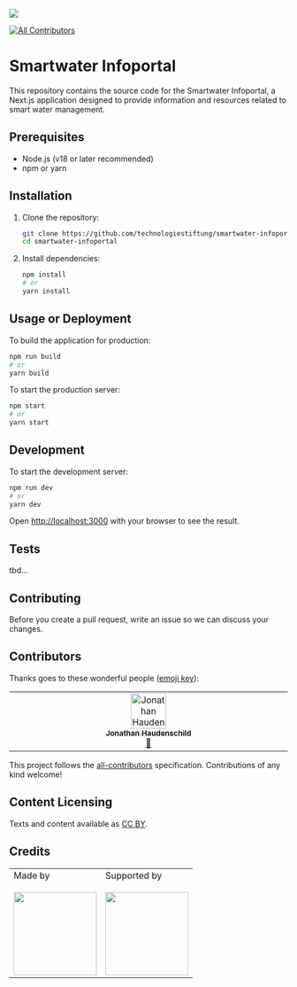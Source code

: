![](https://img.shields.io/badge/Built%20with%20%E2%9D%A4%EF%B8%8F-at%20Technologiestiftung%20Berlin-blue)

<!-- ALL-CONTRIBUTORS-BADGE:START - Do not remove or modify this section -->

[![All Contributors](https://img.shields.io/badge/all_contributors-1-orange.svg?style=flat-square)](#contributors-)

<!-- ALL-CONTRIBUTORS-BADGE:END -->

# Smartwater Infoportal

This repository contains the source code for the Smartwater Infoportal, a Next.js application designed to provide information and resources related to smart water management.

## Prerequisites

- Node.js (v18 or later recommended)
- npm or yarn

## Installation

1. Clone the repository:
   ```bash
   git clone https://github.com/technologiestiftung/smartwater-infoportal.git
   cd smartwater-infoportal
   ```
2. Install dependencies:
   ```bash
   npm install
   # or
   yarn install
   ```

## Usage or Deployment

To build the application for production:

```bash
npm run build
# or
yarn build
```

To start the production server:

```bash
npm start
# or
yarn start
```

## Development

To start the development server:

```bash
npm run dev
# or
yarn dev
```

Open [http://localhost:3000](http://localhost:3000) with your browser to see the result.

## Tests

tbd...

## Contributing

Before you create a pull request, write an issue so we can discuss your changes.

## Contributors

Thanks goes to these wonderful people ([emoji key](https://allcontributors.org/docs/en/emoji-key)):

<!-- ALL-CONTRIBUTORS-LIST:START - Do not remove or modify this section -->
<!-- prettier-ignore-start -->
<!-- markdownlint-disable -->
<table>
  <tbody>
    <tr>
      <td align="center" valign="top" width="14.28%"><a href="https://github.com/JonathanHaudenschild-TsB"><img src="https://avatars.githubusercontent.com/u/201598680?v=4?s=64" width="64px;" alt="Jonathan Haudenschild"/><br /><sub><b>Jonathan Haudenschild</b></sub></a><br /><a href="https://github.com/technologiestiftung/template-default/commits?author=JonathanHaudenschild-TsB" title="Documentation">📖</a></td>
    </tr>
  </tbody>
</table>

<!-- markdownlint-restore -->
<!-- prettier-ignore-end -->

<!-- ALL-CONTRIBUTORS-LIST:END -->

This project follows the [all-contributors](https://github.com/all-contributors/all-contributors) specification. Contributions of any kind welcome!

## Content Licensing

Texts and content available as [CC BY](https://creativecommons.org/licenses/by/3.0/de/).

## Credits

<table>
  <tr>
    <td>
      Made by  <a href="https://www.technologiestiftung-berlin.de/">
        <br />
        <br />
        <img width="150" src="https://logos.citylab-berlin.org/logo-technologiestiftung-berlin-de.svg" />
      </a>
    </td>
    <td>
      Supported by <a href="https://www.berlin.de/">
        <br />
        <br />
        <img width="150" src="https://logos.citylab-berlin.org/logo-berlin.svg" />
      </a>
    </td>
  </tr>
</table>
